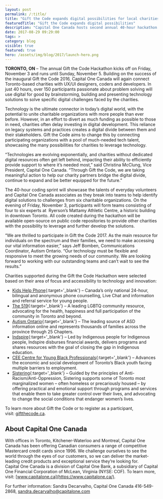 ```yaml
---
layout: post
permalink: /:title/
title: "Gift the Code expands digital possibilities for local charities through tech talent"
featuredTitle: "Gift the Code expands digital possibilities"
description: "Capital One Canada hosts second annual 40-hour hackathon to help charities use digital for good."
date: 2017-08-29 09:29:00
tags: >
category: blog
visible: true
featured: true
hero: /assets/img/blog/2017/launch-hero.png
---
```


__TORONTO, ON__ – The annual Gift the Code Hackathon kicks off on Friday, November 3 and runs until Sunday, November 5. Building on the success of the inaugural Gift the Code 2016, Capital One Canada will again connect Toronto-based charities with UX/UI designers, coders and developers. In just 40 hours, over 150 participants passionate about problem solving will use digital for good by brainstorming, building and presenting technology solutions to solve specific digital challenges faced by the charities.

Technology is the ultimate connector in today’s digital world, with the potential to unite charitable organizations with more people than ever before. However, in an effort to divert as much funding as possible to those in need, charities often delay investing in digital development. This reliance on legacy systems and practices creates a digital divide between them and their stakeholders. Gift the Code aims to change this by connecting participating organizations with a pool of much-needed tech talent, showcasing the many possibilities for charities to leverage technology.

 “Technologies are evolving exponentially, and charities without dedicated digital resources often get left behind, impacting their ability to efficiently provide support to where it’s needed most,” said Christina McClung, Vice President, Capital One Canada. “Through Gift the Code, we are taking meaningful action to help our charity partners bridge the digital divide, continue to expand and be better equipped for the future.”

The 40-hour coding sprint will showcase the talents of everyday volunteers and Capital One Canada associates as they break into teams to help identify digital solutions to challenges from six charitable organizations. On the evening of Friday, November 3, participants will form teams consisting of four to six experts at  Ryerson’s Mattamy Athletic Centre, a historic building in downtown Toronto. All code created during the hackathon will be available open-source on public code repositories to provide other charities with the possibility to leverage and further develop the solutions.

“We are thrilled to participate in Gift the Code 2017. As the main resource for individuals on the spectrum and their families, we need to make accessing our vital information easier,” says Jeff Bomben, Communications Coordinator, Autism Ontario. “Our technology must be flexible and responsive to meet the growing needs of our community. We are looking forward to working with our outstanding teams and can’t wait to see the results.”

Charities supported during the Gift the Code Hackathon were selected based on their area of focus and accessibility to technology and innovation:

- [Kids Help Phone](https://kidshelpphone.ca/){:target='_blank'} – Canada’s only national 24-hour, bilingual and anonymous phone counselling, Live Chat and information and referral service for young people.
- [The 519](http://www.the519.org/){:target='_blank'} – A leading LGBTQ community resource, advocating for the health, happiness and full participation of the community in Toronto and beyond.
- [Autism Ontario](http://www.autismontario.com/){:target='_blank'} – The leading source of ASD information online and represents thousands of families across the province through 25 Chapters.
- [Indspire](http://indspire.ca/){:target='_blank'} – Led by Indigenous people for Indigenous people, Indspire disburses financial awards, delivers programs and shares resources with the goal of closing the gap in Indigenous education.
- [CEE Centre for Young Black Professionals](http://www.ceetoronto.com/){:target='_blank'} – Advances the economic and social development of Toronto’s Black youth facing multiple barriers to employment.
- [Sistering](http://www.sistering.org/){:target='_blank'} – Guided by the principles of Anti-Racism/Anti-Oppression, Sistering supports some of Toronto most marginalized women – often homeless or precariously housed – by offering practical and emotional support through programs and services that enable them to take greater control over their lives, and advocating to change the social conditions that endanger women’s lives.

To learn more about Gift the Code or to register as a participant, visit: [giftthecode.ca](http://giftthecode.ca/).

## About Capital One Canada
With offices in Toronto, Kitchener-Waterloo and Montreal, Capital One Canada has been offering Canadian consumers a range of competitive Mastercard credit cards since 1996. We challenge ourselves to see the world through the eyes of our customers, so we can deliver the market-leading credit products and exceptional service they’re looking for. Capital One Canada is a division of Capital One Bank, a subsidiary of Capital One Financial Corporation of McLean, Virginia (NYSE: COF). To learn more, visit: [www.capitalone.ca](https://www.capitalone.ca/).

For further information:
Sandra Decarvalho, Capital One Canada
416-549-2868, [sandra.decarvalho@capitalone.com](mailto:sandra.decarvalho@capitalone.com)
